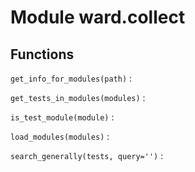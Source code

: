 Module ward.collect
===================

Functions
---------

    
`get_info_for_modules(path)`
:   

    
`get_tests_in_modules(modules)`
:   

    
`is_test_module(module)`
:   

    
`load_modules(modules)`
:   

    
`search_generally(tests, query='')`
: